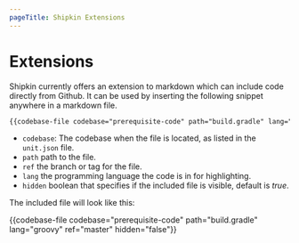 ```yaml
---
pageTitle: Shipkin Extensions
---
```


# Extensions

Shipkin currently offers an extension to markdown which can include code
directly from Github.
It can be used by inserting the following snippet anywhere in a markdown
file.

```markdown
{{codebase-file codebase="prerequisite-code" path="build.gradle" lang="groovy" ref="master" hidden="false"}}
```

-   `codebase`: The codebase when the file is located, as listed in the
    `unit.json` file.
-   `path` path to the file.
-   `ref` the branch or tag for the file.
-   `lang` the programming language the code is in for highlighting.
-   `hidden` boolean that specifies if the included file is visible,
    default is _true_.

The included file will look like this:

{{codebase-file codebase="prerequisite-code" path="build.gradle" lang="groovy" ref="master" hidden="false"}}